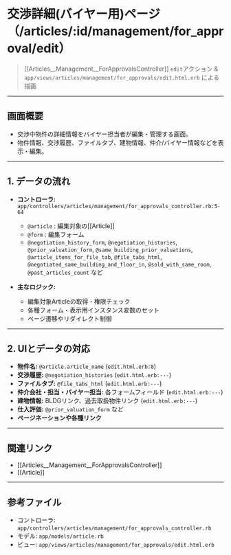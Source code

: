 # 交渉詳細(バイヤー用)ページ（/articles/:id/management/for_approval/edit）

> [[Articles__Management__ForApprovalsController]] `edit`アクション & `app/views/articles/management/for_approvals/edit.html.erb` による描画

---

## 画面概要

- 交渉中物件の詳細情報をバイヤー担当者が編集・管理する画面。
- 物件情報、交渉履歴、ファイルタブ、建物情報、仲介/バイヤー情報などを表示・編集。

---

## 1. データの流れ

- **コントローラ:** `app/controllers/articles/management/for_approvals_controller.rb:5-64`
    - `@article` : 編集対象の[[Article]]
    - `@form` : 編集フォーム
    - `@negotiation_history_form`, `@negotiation_histories`, `@prior_valuation_form`, `@same_building_prior_valuations`, `@article_items_for_file_tab`, `@file_tabs_html`, `@negotiated_same_building_and_floor_in`, `@sold_with_same_room`, `@past_articles_count` など

- **主なロジック:**
    - 編集対象Articleの取得・権限チェック
    - 各種フォーム・表示用インスタンス変数のセット
    - ページ遷移やリダイレクト制御

---

## 2. UIとデータの対応

- **物件名:** `@article.article_name` (`edit.html.erb:8`)
- **交渉履歴:** `@negotiation_histories` (`edit.html.erb:---`)
- **ファイルタブ:** `@file_tabs_html` (`edit.html.erb:---`)
- **仲介会社・担当・バイヤー担当:** 各フォームフィールド (`edit.html.erb:---`)
- **建物情報:** BLDGリンク、過去取扱物件リンク (`edit.html.erb:---`)
- **仕入評価:** `@prior_valuation_form` など
- **ページネーションや各種リンク**

---

## 関連リンク
- [[Articles__Management__ForApprovalsController]]
- [[Article]]

---

## 参考ファイル
- コントローラ: `app/controllers/articles/management/for_approvals_controller.rb`
- モデル: `app/models/article.rb`
- ビュー: `app/views/articles/management/for_approvals/edit.html.erb` 